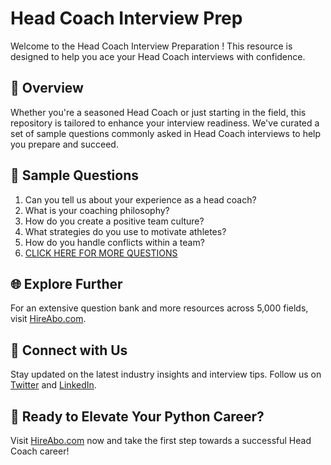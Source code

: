 # Head Coach Interview Prep

Welcome to the Head Coach Interview Preparation ! This resource is designed to help you ace your Head Coach interviews with confidence.

## 🚀 Overview

Whether you're a seasoned Head Coach or just starting in the field, this repository is tailored to enhance your interview readiness. We've curated a set of sample questions commonly asked in Head Coach interviews to help you prepare and succeed.

## 📝 Sample Questions

1. Can you tell us about your experience as a head coach?
2. What is your coaching philosophy?
3. How do you create a positive team culture?
4. What strategies do you use to motivate athletes?
5. How do you handle conflicts within a team?
6. [CLICK HERE FOR MORE QUESTIONS](https://hireabo.com/job/15_0_0/Head%20Coach)

## 🌐 Explore Further

For an extensive question bank and more resources across 5,000 fields, visit [HireAbo.com](https://www.hireabo.com).

## 📱 Connect with Us

Stay updated on the latest industry insights and interview tips. Follow us on [Twitter](https://twitter.com/hireabo) and [LinkedIn](https://www.linkedin.com/in/hire-abo-3609972a8/).

## 🚀 Ready to Elevate Your Python Career?

Visit [HireAbo.com](https://www.hireabo.com) now and take the first step towards a successful Head Coach career!